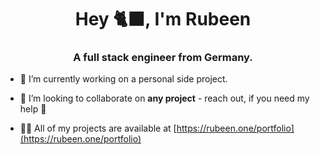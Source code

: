 <h1 align="center">Hey 🐈‍⬛, I'm Rubeen</h1>
<h3 align="center">A full stack engineer from Germany.</h3>

- 🔭 I’m currently working on a personal side project.

- 👯 I’m looking to collaborate on **any project** - reach out, if you need my help 🚀

- 👨‍💻 All of my projects are available at [https://rubeen.one/portfolio](https://rubeen.one/portfolio)

<!--
**rubenvitt/rubenvitt** is a ✨ _special_ ✨ repository because its `README.md` (this file) appears on your GitHub profile.

Here are some ideas to get you started:

- 🔭 I’m currently working on ...
- 🌱 I’m currently learning ...
- 👯 I’m looking to collaborate on ...
- 🤔 I’m looking for help with ...
- 💬 Ask me about ...
- 📫 How to reach me: ...
- 😄 Pronouns: ...
- ⚡ Fun fact: ...
-->
